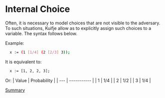 # Internal Choice

Often, it is necessary to model choices that are not visible to the adversary. To such situations,
Kuifje allow as to explicitly assign such choices to a variable. The syntax follows below.

Example:
```sh
  x := (1 [1/4] (2 [2/3] 3));
```

It is equivalent to:
```sh
  x := [1, 2, 2, 3];
```
Or:
| Value | Probability |
| --- | ----------- |
| 1 | 1/4 |
| 2 | 1/2 |
| 3 | 1/4 |

[Summary](https://github.com/gleisonsdm/Kuifje-Documentation)
